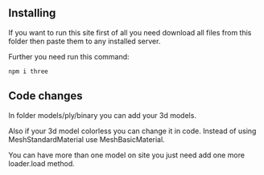 ## Installing
If you want to run this site first of all you need download all files from this folder then paste them to any installed server.

Further you need run this command:
```
npm i three
```

## Code changes

In folder models/ply/binary you can add your 3d models.
 
Also if your 3d model colorless you can change it in code. Instead of using MeshStandardMaterial use MeshBasicMaterial.

You can have more than one model on site you just need add one more loader.load method.
